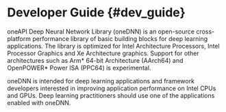 Developer Guide {#dev_guide}
============================

oneAPI Deep Neural Network Library (oneDNN) is an open-source cross-platform
performance library of basic building blocks for deep learning applications.
The library is optimized for Intel Architecture Processors, Intel Processor
Graphics and Xe Architecture graphics. Support for other architectures
such as Arm\* 64-bit Architecture (AArch64) and OpenPOWER\* Power ISA (PPC64)
is experimental.

oneDNN is intended for deep learning applications and framework
developers interested in improving application performance
on Intel CPUs and GPUs. Deep learning practitioners should use one of the
applications enabled with oneDNN.
